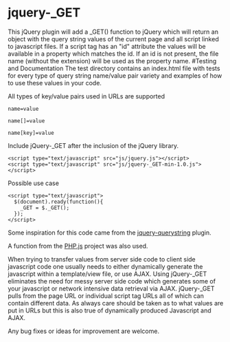 # jquery-_GET
This jQuery plugin will add a _GET() function to jQuery which will return an object with the query string values of the current page and all script linked to javascript files.
 If a script tag has an "id" attribute the values will be available in a property which matches the id. If an id is not present, the file name (without the extension) will be used as the property name. 
#Testing and Documentation 
 The test directory contains an index.html file with tests for every type of query string name/value pair variety and examples of how to use these values in your code. 
 
 All types of key/value pairs used in URLs are supported
 
 ```
 name=value
 ```
 
 ```
 name[]=value
 ```
 ```
 name[key]=value
 ```
 
 Include jQuery-_GET after the inclusion of the jQuery library.
 ```
 <script type="text/javascript" src="js/jquery.js"></script>
 <script type="text/javascript" src="js/jquery-_GET-min-1.0.js"></script>
 ```
 Possible use case
 ```
 <script type="text/javascript">
   $(document).ready(function(){
     _GET = $._GET();
   });
 </script>
 ```
 
 Some inspiration for this code came from the [jquery-querystring](https://github.com/kylefox/jquery-querystring) plugin.
 
 A function from the [PHP.js](http://phpjs.org) project was also used.
 
 When trying to transfer values from server side code to client side javascript code one usually needs to either
 dynamically generate the javascript within a template/view file, or use AJAX. Using jQuery-_GET eliminates the need for 
 messy server side code which generates some of your javascript or network intensive data retrieval via AJAX. jQuery-_GET
 pulls from the page URL or individual script tag URLs all of which can contain different data. As always care should be
 taken as to what values are put in URLs but this is also true of dynamically produced Javascript and AJAX.
 
 Any bug fixes or ideas for improvement are welcome.
